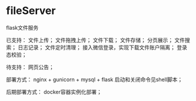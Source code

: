 # fileServer
flask文件服务

已支持：
文件上传；
文件拖拽上传；
文件下载；
文件存储；
分页展示；
文件搜索；
日志记录；
文件定时清理；
接入微信登录，实现下载文件账户隔离；
登录态校验；


待支持：
网页公告；


部署方式：
nginx + gunicorn + mysql + flask
启动和关闭命令见shell脚本；

后期部署方式：
docker容器实例化部署；
